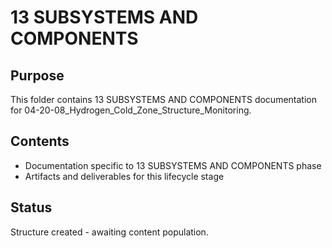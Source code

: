 # 13 SUBSYSTEMS AND COMPONENTS

## Purpose
This folder contains 13 SUBSYSTEMS AND COMPONENTS documentation for 04-20-08_Hydrogen_Cold_Zone_Structure_Monitoring.

## Contents
- Documentation specific to 13 SUBSYSTEMS AND COMPONENTS phase
- Artifacts and deliverables for this lifecycle stage

## Status
Structure created - awaiting content population.
